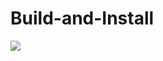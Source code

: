 # Build-and-Install
<a href="./Destop BI (1).svg" target="_blank">
    <img src="./Destop BI (1).svg" />
</a>




